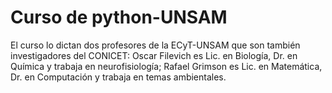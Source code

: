 # Curso de python-UNSAM

El curso lo dictan dos profesores de la ECyT-UNSAM que son también investigadores del CONICET: Oscar Filevich es Lic. en Biología, Dr. en Química y trabaja en neurofisiología; Rafael Grimson es Lic. en Matemática, Dr. en Computación y trabaja en temas ambientales.
